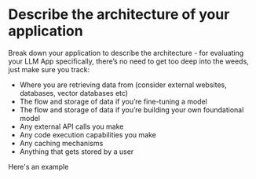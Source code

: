 # Describe the architecture of your application

Break down your application to describe the architecture - for evaluating your LLM App specifically, there’s no need to get too deep into the weeds, just make sure you track:

* Where you are retrieving data from (consider external websites, databases, vector databases etc)
* The flow and storage of data if you’re fine-tuning a model
* The flow and storage of data if you’re building your own foundational model
* Any external API calls you make
* Any code execution capabilities you make
* Any caching mechanisms
* Anything that gets stored by a user

Here's an example

<figure><img src="https://lh7-rt.googleusercontent.com/docsz/AD_4nXeecuBdexaElMVm61RVNdljLmX4dbE68UXAg7PkQ6LEVNkiWkckSyNkiqNA6-GsfnbOrtfYAQ8HV23w0KS_g0HGxFIfi3iENhIBnFiIofnQr0-gzNsEQ-zDgWmQM3c2RvBU7DEuIIPpWg8cWLCLzttVYq8?key=7ENonE7h1Ui3XJRQG3NJ9g" alt=""><figcaption></figcaption></figure>
